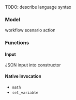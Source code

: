 TODO: describe language syntax

### Model
workflow
  scenario
    action

### Functions

#### Input
JSON input into constructor

#### Native Invocation
* `math`
* `set_variable`


